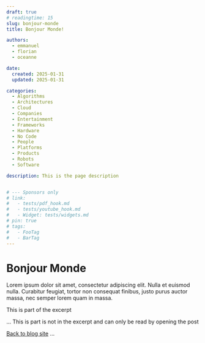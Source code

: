 ```yaml
---
draft: true
# readingtime: 15
slug: bonjour-monde
title: Bonjour Monde!

authors:
  - emmanuel
  - florian
  - oceanne

date:
  created: 2025-01-31
  updated: 2025-01-31

categories:
  - Algorithms
  - Architectures
  - Cloud
  - Companies
  - Entertainment
  - Frameworks
  - Hardware
  - No Code
  - People
  - Platforms
  - Products
  - Robots
  - Software

description: This is the page description


# --- Sponsors only
# link:
#   - tests/pdf_hook.md
#   - tests/youtube_hook.md
#   - Widget: tests/widgets.md
# pin: true
# tags:
#   - FooTag
#   - BarTag
---
```


# Bonjour Monde

Lorem ipsum dolor sit amet, consectetur adipiscing elit. Nulla et euismod
nulla. Curabitur feugiat, tortor non consequat finibus, justo purus auctor
massa, nec semper lorem quam in massa.

This is part of the excerpt

<!-- end-of-excerpt -->

...
This is part is not in the excerpt and can only be read by opening the post

[Back to blog site](../../index.md)
...
